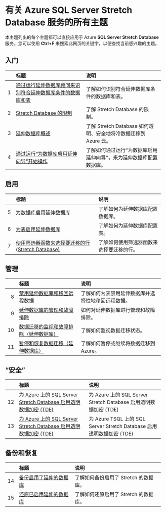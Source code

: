 <properties
	pageTitle="有关 SQL Server Stretch Database 服务的所有主题 | Azure"
	description="位于 https://azure.cn/documentation/articles/ 且名为 SQL Server Stretch Database 的 Azure 服务的所有主题的表格，包括标题和描述。"
	services="sql-server-stretch-database"
	documentationCenter=""
	authors="DouglasL"
	manager="jhubbard"
	editor=""/>

<tags
	ms.service="sql-server-stretch-database"
	ms.date="07/25/2016"
	wacn.date="09/05/2016"/>


# 有关 Azure SQL Server Stretch Database 服务的所有主题

本主题列出的每个主题都可以直接应用于 Azure **SQL Server Stretch Database** 服务。您可以使用 **Ctrl+F** 来搜索此网页的关键字，以便查找当前感兴趣的主题。




## 入门

| &nbsp; | 标题 | 说明 |
| --: | :-- | :-- |
| 1 | [通过运行延伸数据库顾问来识别符合延伸数据库条件的数据库和表](/documentation/articles/sql-server-stretch-database-identify-databases/) | 了解如何识别符合延伸数据库条件的数据库和表。 |
| 2 | [Stretch Database 的限制](/documentation/articles/sql-server-stretch-database-limitations/) | 了解 Stretch Database 的限制。 |
| 3 | [延伸数据库概述](/documentation/articles/sql-server-stretch-database-overview/) | 了解 Stretch Database 如何透明、安全地将冷数据迁移到 Azure 云。 |
| 4 | [通过运行“为数据库启用延伸向导”开始操作](/documentation/articles/sql-server-stretch-database-wizard/) | 了解如何通过运行“为数据库启用延伸向导”，来为延伸数据库配置数据库。 |



## 启用

| &nbsp; | 标题 | 说明 |
| --: | :-- | :-- |
| 5 | [为数据库启用延伸数据库](/documentation/articles/sql-server-stretch-database-enable-database/) | 了解如何为延伸数据库配置数据库。 |
| 6 | [为表启用延伸数据库](/documentation/articles/sql-server-stretch-database-enable-table/) | 了解如何为延伸数据库配置表。 |
| 7 | [使用筛选器函数来选择要迁移的行 (Stretch Database)](/documentation/articles/sql-server-stretch-database-predicate-function/) | 了解如何使用筛选器函数来选择要迁移的行。 |



## 管理

| &nbsp; | 标题 | 说明 |
| --: | :-- | :-- |
| 8 | [禁用延伸数据库和移回远程数据](/documentation/articles/sql-server-stretch-database-disable/) | 了解如何为表禁用延伸数据库并选择性地移回远程数据。 |
| 9 | [延伸数据库的管理和故障排除](/documentation/articles/sql-server-stretch-database-manage/) | 如何对延伸数据库进行管理和故障排除。 |
| 10 | [数据迁移的监视和故障排除（延伸数据库）](/documentation/articles/sql-server-stretch-database-monitor/) | 了解如何监视数据迁移状态。 |
| 11 | [暂停和恢复数据迁移（延伸数据库）](/documentation/articles/sql-server-stretch-database-pause/) | 了解如何暂停或继续将数据迁移到 Azure。 |



## “安全”

| &nbsp; | 标题 | 说明 |
| --: | :-- | :-- |
| 12 | [为 Azure 上的 SQL Server Stretch Database 启用透明数据加密 (TDE)](/documentation/articles/sql-server-stretch-database-encryption-tde/) | 为 Azure 上的 SQL Server Stretch Database 启用透明数据加密 (TDE) |
| 13 | [为 Azure 上的 SQL Server Stretch Database 启用透明数据加密 (TDE)](/documentation/articles/sql-server-stretch-database-tde-tsql/) | 为 Azure TSQL 上的 SQL Server Stretch Database 启用透明数据加密 (TDE) |



## 备份和恢复

| &nbsp; | 标题 | 说明 |
| --: | :-- | :-- |
| 14 | [备份启用了延伸的数据库](/documentation/articles/sql-server-stretch-database-backup/) | 了解如何备份启用了 Stretch 的数据库。 |
| 15 | [还原已启用延伸的数据库](/documentation/articles/sql-server-stretch-database-restore/) | 了解如何还原启用了 Stretch 的数据库。 |

<!---HONumber=Mooncake_0829_2016-->